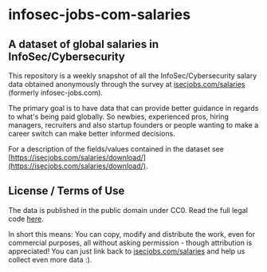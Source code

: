 # infosec-jobs-com-salaries

## A dataset of global salaries in InfoSec/Cybersecurity

This repository is a weekly snapshot of all the InfoSec/Cybersecurity salary data obtained anonymously through the survey at [isecjobs.com/salaries](https://isecjobs.com/salaries/) (formerly infosec-jobs.com).

The primary goal is to have data that can provide better guidance in regards to what's being paid globally. So newbies, experienced pros, hiring managers, recruiters and also startup founders or people wanting to make a career switch can make better informed decisions.

For a description of the fields/values contained in the dataset see [https://isecjobs.com/salaries/download/](https://isecjobs.com/salaries/download/).

## License / Terms of Use

The data is published in the public domain under CC0. Read the full legal code [here](https://creativecommons.org/publicdomain/zero/1.0/legalcode).

In short this means:
You can copy, modify and distribute the work, even for commercial purposes, all without asking permission - though attribution is appreciated! You can just link back to [isecjobs.com/salaries](https://isecjobs.com/salaries/) and help us collect even more data :).
